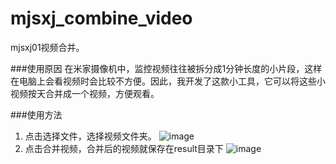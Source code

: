 # mjsxj_combine_video
mjsxj01视频合并。

###使用原因
在米家摄像机中，监控视频往往被拆分成1分钟长度的小片段，这样在电脑上会看视频时会比较不方便。因此，我开发了这款小工具，它可以将这些小视频按天合并成一个视频，方便观看。


###使用方法
1. 点击选择文件，选择视频文件夹。
![image](https://user-images.githubusercontent.com/67651900/216926348-1830c125-f34e-404a-a351-908adaea2a7c.png)
2. 点击合并视频，合并后的视频就保存在result目录下
![image](https://user-images.githubusercontent.com/67651900/216927067-06e4c889-f7c6-4ab2-a556-015b6e29912e.png)
